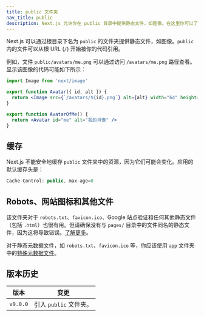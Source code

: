 ```yaml
---
title: public 文件夹
nav_title: public
description: Next.js 允许你在 public 目录中提供静态文件，如图像。在这里你可以了解它是如何工作的。
---
```


Next.js 可以通过根目录下名为 `public` 的文件夹提供静态文件，如图像。`public` 内的文件可以从根 URL (`/`) 开始被你的代码引用。

例如，文件 `public/avatars/me.png` 可以通过访问 `/avatars/me.png` 路径查看。显示该图像的代码可能如下所示：

```jsx
import Image from 'next/image'

export function Avatar({ id, alt }) {
  return <Image src={`/avatars/${id}.png`} alt={alt} width="64" height="64" />
}

export function AvatarOfMe() {
  return <Avatar id="me" alt="我的肖像" />
}
```

## 缓存

Next.js 不能安全地缓存 `public` 文件夹中的资源，因为它们可能会变化。应用的默认缓存头是：

```jsx
Cache-Control: public, max-age=0
```

## Robots、网站图标和其他文件

<PagesOnly>

该文件夹对于 `robots.txt`、`favicon.ico`、Google 站点验证和任何其他静态文件（包括 `.html`）也很有用。但请确保没有与 `pages/` 目录中的文件同名的静态文件，因为这将导致错误。[了解更多]()。

</PagesOnly>

<AppOnly>

对于静态元数据文件，如 `robots.txt`、`favicon.ico` 等，你应该使用 `app` 文件夹中的[特殊元数据文件](/nextjs-cn/app/api-reference/file-conventions/metadata/index)。

</AppOnly>

## 版本历史

| 版本     | 变更                   |
| -------- | ---------------------- |
| `v9.0.0` | 引入 `public` 文件夹。 |
